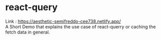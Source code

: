 # react-query
Link : https://aesthetic-semifreddo-cee738.netlify.app/ <br/>
A Short Demo that explains the use case of react-querry or caching the fetch data in general.
